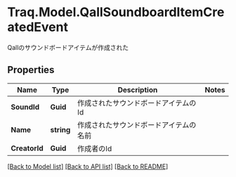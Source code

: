 # Traq.Model.QallSoundboardItemCreatedEvent
Qallのサウンドボードアイテムが作成された

## Properties

Name | Type | Description | Notes
------------ | ------------- | ------------- | -------------
**SoundId** | **Guid** | 作成されたサウンドボードアイテムのId | 
**Name** | **string** | 作成されたサウンドボードアイテムの名前 | 
**CreatorId** | **Guid** | 作成者のId | 

[[Back to Model list]](../../README.md#documentation-for-models) [[Back to API list]](../../README.md#documentation-for-api-endpoints) [[Back to README]](../../README.md)

